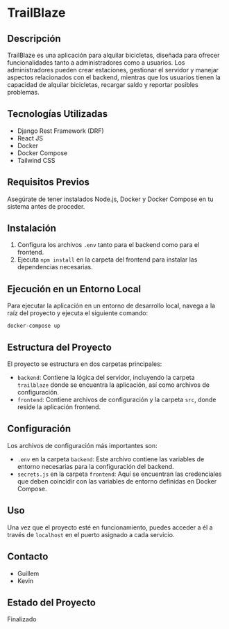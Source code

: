 # TrailBlaze

## Descripción
TrailBlaze es una aplicación para alquilar bicicletas, diseñada para ofrecer funcionalidades tanto a administradores como a usuarios. Los administradores pueden crear estaciones, gestionar el servidor y manejar aspectos relacionados con el backend, mientras que los usuarios tienen la capacidad de alquilar bicicletas, recargar saldo y reportar posibles problemas.

## Tecnologías Utilizadas
- Django Rest Framework (DRF)
- React JS
- Docker
- Docker Compose
- Tailwind CSS

## Requisitos Previos
Asegúrate de tener instalados Node.js, Docker y Docker Compose en tu sistema antes de proceder.

## Instalación
1. Configura los archivos `.env` tanto para el backend como para el frontend.
2. Ejecuta `npm install` en la carpeta del frontend para instalar las dependencias necesarias.

## Ejecución en un Entorno Local
Para ejecutar la aplicación en un entorno de desarrollo local, navega a la raíz del proyecto y ejecuta el siguiente comando:
```
docker-compose up
```

## Estructura del Proyecto
El proyecto se estructura en dos carpetas principales:
- `backend`: Contiene la lógica del servidor, incluyendo la carpeta `trailblaze` donde se encuentra la aplicación, así como archivos de configuración.
- `frontend`: Contiene archivos de configuración y la carpeta `src`, donde reside la aplicación frontend.

## Configuración
Los archivos de configuración más importantes son:
- `.env` en la carpeta `backend`: Este archivo contiene las variables de entorno necesarias para la configuración del backend.
- `secrets.js` en la carpeta `frontend`: Aquí se encuentran las credenciales que deben coincidir con las variables de entorno definidas en Docker Compose.

## Uso
Una vez que el proyecto esté en funcionamiento, puedes acceder a él a través de `localhost` en el puerto asignado a cada servicio.

## Contacto
- Guillem 
- Kevin

## Estado del Proyecto
Finalizado